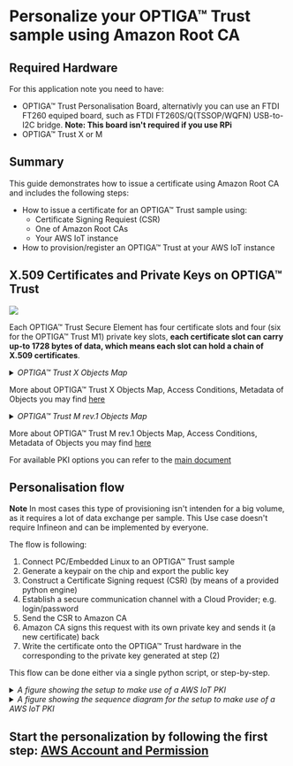 # Personalize your OPTIGA™ Trust sample using Amazon Root CA

## Required Hardware
For this application note you need to have:
* OPTIGA™ Trust Personalisation Board, alternativly you can use an FTDI FT260 equiped board, such as FTDI FT260S/Q(TSSOP/WQFN) USB-to-I2C bridge. __Note: This board isn't required if you use RPi__
* OPTIGA™ Trust X or M

## Summary
This guide demonstrates how to issue a certificate using Amazon Root CA and includes the following steps:
   * How to issue a certificate for an OPTIGA™ Trust sample using:
       * Certificate Signing Requiest (CSR)
       * One of Amazon Root CAs 
       * Your AWS IoT instance
   * How to provision/register an OPTIGA™ Trust at your AWS IoT instance

## X.509 Certificates and Private Keys on OPTIGA™ Trust

![](https://github.com/Infineon/Assets/blob/master/Pictures/optiga_trust_m_and_trust_x.jpg)

Each OPTIGA™ Trust Secure Element has four certificate slots and four (six for the OPTIGA™ Trust M1) private key slots, **each certificate slot can carry up-to 1728 bytes of data, which means each slot can hold a chain of X.509 certificates**.

<details>
   <summary> <em> OPTIGA™ Trust X Objects Map </em> </summary>
   <img src="https://github.com/Infineon/Assets/raw/master/Pictures/optiga_trust_x_ac_metadata.png" >
</details>

More about OPTIGA™ Trust X Objects Map, Access Conditions, Metadata of Objects you may find [here](https://github.com/Infineon/optiga-trust-x/wiki/Metadata-and-Access-Conditions)

<details>
   <summary> <em> OPTIGA™ Trust M rev.1 Objects Map </em> </summary>
   <img src="https://github.com/Infineon/Assets/raw/master/Pictures/optiga_trust_m_datastore_overview_v3.jpg" >
</details>

More about OPTIGA™ Trust M rev.1 Objects Map, Access Conditions, Metadata of Objects you may find [here](https://github.com/Infineon/optiga-trust-m/wiki/Data-and-Key-Store-Overview)

For available PKI options you can refer to the [main document](../README.md)

## Personalisation flow

**Note**
In most cases this type of provisioning isn't intenden for a big volume, as it requires a lot of data exchange per sample. 
This Use case doesn't require Infineon and can be implemented by everyone. 

The flow is following:
1. Connect PC/Embedded Linux to an OPTIGA™ Trust sample
2. Generate a keypair on the chip and export the public key
3. Construct a Certificate Signing request (CSR) (by means of a provided python engine)
4. Establish a secure communication channel with a Cloud Provider; e.g. login/password
5. Send the CSR to Amazon CA
6. Amazon CA signs this request with its own private key and sends it (a new certificate) back
7. Write the certificate onto the OPTIGA™ Trust hardware in the corresponding to the private key generated at step (2)

This flow can be done either via a single python script, or step-by-step.

<details>
<summary> <em> A figure showing the setup to make use of a AWS IoT PKI </em> </summary>
<img src="https://github.com/Infineon/Assets/blob/master/Pictures/optiga_trust_m_cloud_ca.jpg" width=60% height=%60>
</details>

<details>
<summary> <em> A figure showing the sequence diagram for the setup to make use of a AWS IoT PKI </em> </summary>
<img src="https://github.com/Infineon/Assets/blob/master/Pictures/optiga_trust_m_cloud_ca_seq.jpg">
</details>

## Start the personalization by following the first step: [AWS Account and Permission](step-1-aws-account-and-permissions.md)
